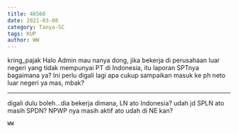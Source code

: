 ```yaml
---
title: 46560
date: 2021-03-08
category: Tanya-SC
tags: KUP
author: WW
---
```


kring_pajak Halo Admin mau nanya dong, jika bekerja di perusahaan luar negeri yang tidak mempunyai PT di Indonesia, itu laporan SPTnya bagaimana ya? Ini perlu digali lagi apa cukup sampaikan masuk ke ph neto luar negeri ya mas, mbak?

---

digali dulu boleh...dia bekerja dimana, LN ato Indonesia? udah jd SPLN ato masih SPDN? NPWP nya masih aktif ato udah di NE kan?

`WW`
